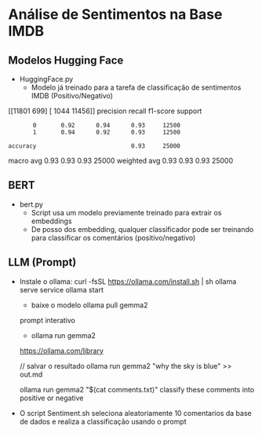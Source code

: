# Análise de Sentimentos na Base IMDB

## Modelos Hugging Face
* HuggingFace.py
  - Modelo já treinado para a tarefa de classificação de sentimentos IMDB (Positivo/Negativo)

[[11801   699]
 [ 1044 11456]]
              precision    recall  f1-score   support

           0       0.92      0.94      0.93     12500
           1       0.94      0.92      0.93     12500

    accuracy                           0.93     25000
   macro avg       0.93      0.93      0.93     25000
weighted avg       0.93      0.93      0.93     25000


## BERT
* bert.py
  - Script usa um modelo previamente treinado para extrair os embeddings
  - De posso dos embedding, qualquer classificador pode ser treinando para
    classificar os comentários (positivo/negativo)

## LLM (Prompt)
* Instale o ollama:
    curl -fsSL https://ollama.com/install.sh | sh
    ollama serve
    service ollama start

    - baixe o modelo 
    ollama pull gemma2

    prompt interativo
    - ollama run gemma2

    https://ollama.com/library

    // salvar o resultado 
    ollama run gemma2 "why the sky is blue" >> out.md

    ollama run gemma2 "$(cat comments.txt)" classify these comments into positive or negative

* O script Sentiment.sh seleciona aleatoriamente 10 comentarios da base de dados e realiza a classificação usando o prompt
